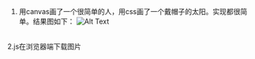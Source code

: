 1. 用canvas画了一个很简单的人，用css画了一个戴帽子的太阳。实现都很简单。结果图如下：
![Alt Text](https://g.mdcdn.cn/h5/html/test/sarah/my.jpg)
</br>
2.js在浏览器端下载图片
</br>

